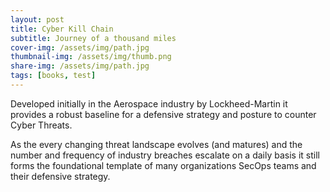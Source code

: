 ```yaml
---
layout: post
title: Cyber Kill Chain
subtitle: Journey of a thousand miles
cover-img: /assets/img/path.jpg
thumbnail-img: /assets/img/thumb.png
share-img: /assets/img/path.jpg
tags: [books, test]
---
```


Developed initially in the Aerospace industry by Lockheed-Martin it provides a robust baseline for a defensive strategy and posture to counter Cyber Threats.

As the every changing threat landscape evolves (and matures) and the number and frequency of industry breaches escalate on a daily basis it still forms the foundational template of many organizations SecOps teams and their defensive strategy.
